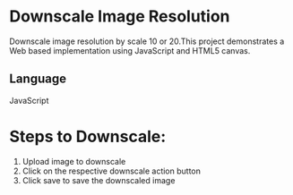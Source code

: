 # Downscale Image Resolution
Downscale image resolution by scale 10 or 20.This project demonstrates a Web based implementation using JavaScript and HTML5 canvas.

## Language 
  JavaScript

# Steps to Downscale:
1.  Upload image to downscale
2.  Click on the respective downscale action button
3.  Click save to save the downscaled image

